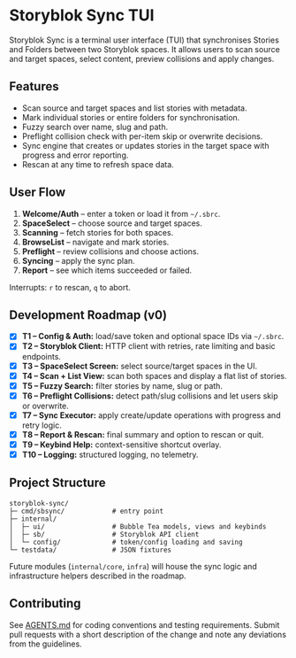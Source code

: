 # Storyblok Sync TUI

Storyblok Sync is a terminal user interface (TUI) that synchronises Stories and Folders between two Storyblok spaces. It allows users to scan source and target spaces, select content, preview collisions and apply changes.

## Features

- Scan source and target spaces and list stories with metadata.
- Mark individual stories or entire folders for synchronisation.
- Fuzzy search over name, slug and path.
- Preflight collision check with per-item skip or overwrite decisions.
- Sync engine that creates or updates stories in the target space with progress and error reporting.
- Rescan at any time to refresh space data.

## User Flow

1. **Welcome/Auth** – enter a token or load it from `~/.sbrc`.
2. **SpaceSelect** – choose source and target spaces.
3. **Scanning** – fetch stories for both spaces.
4. **BrowseList** – navigate and mark stories.
5. **Preflight** – review collisions and choose actions.
6. **Syncing** – apply the sync plan.
7. **Report** – see which items succeeded or failed.

Interrupts: `r` to rescan, `q` to abort.

## Development Roadmap (v0)

- [x] **T1 – Config & Auth:** load/save token and optional space IDs via `~/.sbrc`.
- [x] **T2 – Storyblok Client:** HTTP client with retries, rate limiting and basic endpoints.
- [x] **T3 – SpaceSelect Screen:** select source/target spaces in the UI.
- [x] **T4 – Scan + List View:** scan both spaces and display a flat list of stories.
- [x] **T5 – Fuzzy Search:** filter stories by name, slug or path.
- [x] **T6 – Preflight Collisions:** detect path/slug collisions and let users skip or overwrite.
- [x] **T7 – Sync Executor:** apply create/update operations with progress and retry logic.
- [x] **T8 – Report & Rescan:** final summary and option to rescan or quit.
- [x] **T9 – Keybind Help:** context-sensitive shortcut overlay.
- [x] **T10 – Logging:** structured logging, no telemetry.

## Project Structure

```
storyblok-sync/
├─ cmd/sbsync/            # entry point
├─ internal/
│  ├─ ui/                 # Bubble Tea models, views and keybinds
│  ├─ sb/                 # Storyblok API client
│  └─ config/             # token/config loading and saving
└─ testdata/              # JSON fixtures
```

Future modules (`internal/core`, `infra`) will house the sync logic and infrastructure helpers described in the roadmap.

## Contributing

See [AGENTS.md](AGENTS.md) for coding conventions and testing requirements. Submit pull requests with a short description of the change and note any deviations from the guidelines.
